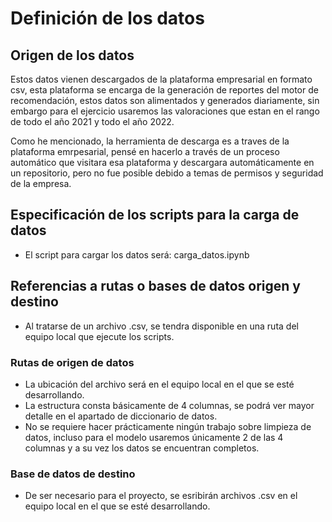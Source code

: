 # Definición de los datos

## Origen de los datos

Estos datos vienen descargados de la plataforma empresarial en formato csv, esta plataforma se encarga de la generación de reportes del motor de recomendación, estos datos son alimentados y generados diariamente, sin embargo para el ejercicio usaremos las valoraciones que estan en el rango de todo el año 2021 y todo el año 2022.

Como he mencionado, la herramienta de descarga es a traves de la plataforma emrpesarial, pensé en hacerlo a través de un proceso automático que visitara esa plataforma y descargara automáticamente en un repositorio, pero no fue posible debido a temas de permisos y seguridad de la empresa.

## Especificación de los scripts para la carga de datos

- El script para cargar los datos será: carga_datos.ipynb

## Referencias a rutas o bases de datos origen y destino

- Al tratarse de un archivo .csv, se tendra disponible en una ruta del equipo local que ejecute los scripts.

### Rutas de origen de datos

- La ubicación del archivo será en el equipo local en el que se esté desarrollando.
- La estructura consta básicamente de 4 columnas, se podrá ver mayor detalle en el apartado de diccionario de datos.
- No se requiere hacer prácticamente ningún trabajo sobre limpieza de datos, incluso para el modelo usaremos únicamente 2 de las 4 columnas y a su vez los datos se encuentran completos.

### Base de datos de destino

- De ser necesario para el proyecto, se esribirán archivos .csv en el equipo local en el que se esté desarrollando.
